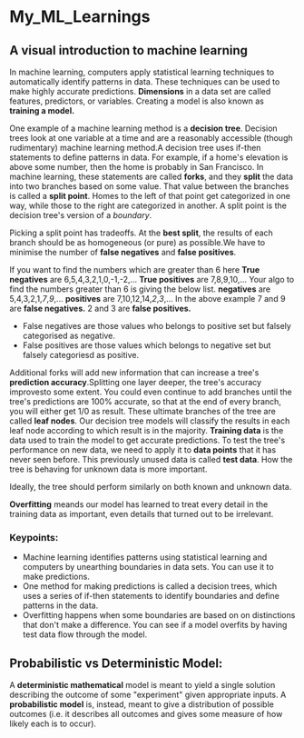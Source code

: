# My_ML_Learnings

## A visual introduction to machine learning
In machine learning, computers apply statistical learning techniques to automatically identify patterns in data. These techniques can be used to make highly accurate predictions.
**Dimensions** in a data set are called features, predictors, or variables. 
Creating a model is also known as **training a model.**

One example of a machine learning method is a **decision tree**. Decision trees look at one variable at a time and are a reasonably accessible (though rudimentary) machine learning method.A decision tree uses if-then statements to define patterns in data.
For example, if a home's elevation is above some number, then the home is probably in San Francisco.
In machine learning, these statements are called **forks**, and they **split** the data into two branches based on some value.
That value between the branches is called a **split point**. Homes to the left of that point get categorized in one way, while those to the right are categorized in another. A split point is the decision tree's version of a *boundary*.

Picking a split point has tradeoffs. At the **best split**, the results of each branch should be as homogeneous (or pure) as possible.We have to minimise the number of **false negatives** and **false positives**.

If you want to find the numbers which are greater than 6
here **True negatives** are 6,5,4,3,2,1,0,-1,-2,...
**True positives** are 7,8,9,10,...
Your algo to find the numbers greater than 6 is giving the below list.
**negatives** are 5,4,3,2,1,*7*,*9*,...
**positives** are 7,10,12,14,*2*,*3*,...
In the above example 7 and 9 are **false negatives.**
2 and 3 are **false positives.**
- False negatives are those values who belongs to positive set but falsely categorised as negative.
- False positives are those values which belongs to negative set but falsely categoriesd as positive.

Additional forks will add new information that can increase a tree's **prediction accuracy**.Splitting one layer deeper, the tree's accuracy improvesto some extent.
You could even continue to add branches until the tree's predictions are 100% accurate, so that at the end of every branch, you will either get 1/0 as result.
These ultimate branches of the tree are called **leaf nodes**. Our decision tree models will classify the results in each leaf node according to which result is in the majority.
**Training data** is the data used to train the model to get accurate  predictions.
To test the tree's performance on new data, we need to apply it to **data points** that it has never seen before. This previously unused data is called **test data**.
How the tree is behaving for unknown data is more important.

Ideally, the tree should perform similarly on both known and unknown data.

**Overfitting** meands our model has learned to treat every detail in the training data as important, even details that turned out to be irrelevant.

### Keypoints:
- Machine learning identifies patterns using statistical learning and computers by unearthing boundaries in data sets. You can use it to   make predictions.
- One method for making predictions is called a decision trees, which uses a series of if-then statements to identify boundaries and       define patterns in the data.
- Overfitting happens when some boundaries are based on on distinctions that don't make a difference. You can see if a model overfits by   having test data flow through the model.
## Probabilistic vs Deterministic Model:
A **deterministic mathematical** model is meant to yield a single solution describing the outcome of some "experiment" given appropriate inputs. 
A **probabilistic model** is, instead, meant to give a distribution of possible outcomes (i.e. it describes all outcomes and gives some measure of how likely each is to occur).
